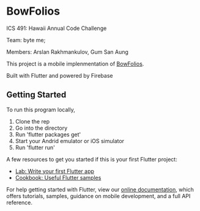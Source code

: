 # BowFolios

ICS 491: Hawaii Annual Code Challenge

Team: byte me;

Members: Arslan Rakhmankulov, Gum San Aung

This project is a mobile implenmentation of [BowFolios](https://bowfolios.github.io/).

Built with Flutter and powered by Firebase

## Getting Started

To run this program locally,

<ol>
<li>Clone the rep</li>
<li>Go into the directory</li>
<li>Run 'flutter packages get'</li>
<li>Start your Andrid emulator or iOS simulator</li>
<li>Run 'flutter run'</li>
</ol>

A few resources to get you started if this is your first Flutter project:

- [Lab: Write your first Flutter app](https://flutter.dev/docs/get-started/codelab)
- [Cookbook: Useful Flutter samples](https://flutter.dev/docs/cookbook)

For help getting started with Flutter, view our
[online documentation](https://flutter.dev/docs), which offers tutorials,
samples, guidance on mobile development, and a full API reference.
